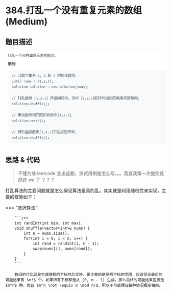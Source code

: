 # 384.打乱一个没有重复元素的数组 (Medium)

## 题目描述

![](384.png)

## 思路 & 代码

> 不懂为啥 leetcode 会出这题，测试用例是怎么写。。。而且我第一次提交竟然还 wa 了 ？？？

打乱算法的主要问题就是怎么保证算法是真的乱。其实就是利用随机性来实现，主要的框架如下：

=== "洗牌算法"

		```c++
		int randInt(int min, int max);
		void shuffle(vector<int>& nums) {
		    int n = nums.size();
		    for(int i = 0; i < n; i++) {
		        int rand = randInt(i, n - 1);
		        swap(nums[i], nums[rand]);
		    }
		}
		```
		
		数组的打乱就是生成随机的下标然后交换，要注意的是随机下标的范围，应该保证最后的可能结果有 $n!$ 个，如果所有下标都是从 [0, n - 1] 生成，那么最终的可能结果应该是 $n^n$ 种，而且 $n^n \not \equiv 0 \mod n!$，所以不可能保证每种情况概率相同。